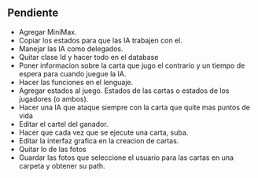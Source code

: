 ## Pendiente

- Agregar MiniMax.
- Copiar los estados para que las IA trabajen con el.
- Manejar las IA como delegados.
- Quitar clase Id y hacer todo en el database
- Poner informacion sobre la carta que jugo el contrario y un tiempo de espera para cuando juegue la IA.
- Hacer las funciones en el lenguaje.
- Agregar estados al juego. Estados de las cartas o estados de los jugadores (o ambos).
- Hacer una IA que ataque siempre con la carta que quite mas puntos de vida
- Editar el cartel del ganador.
- Hacer que cada vez que se ejecute una carta, suba.
- Editar la interfaz grafica en la creacion de cartas.
- Quitar lo de las fotos
- Guardar las fotos que seleccione el usuario para las cartas en una carpeta y obtener su path.